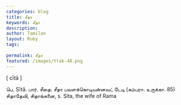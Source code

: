 ```yaml
---
categories: blog
title: சீதா
keywords: சீதா
description: 
author: Tamilan
layout: Ruby
tags: 
 
permalink: சீதா
featured: /images/ttak-48.png
---
```

  
[ cītā ]  
  
பெ. Sītā. பார். சீதை. சீதா பவளக்கொடியன்னவட் டேடி (கம்பரா. உருக்கா. 85)  
சிதாதேவி, சிதாங்கனை, s. Sita, the wife of Rama